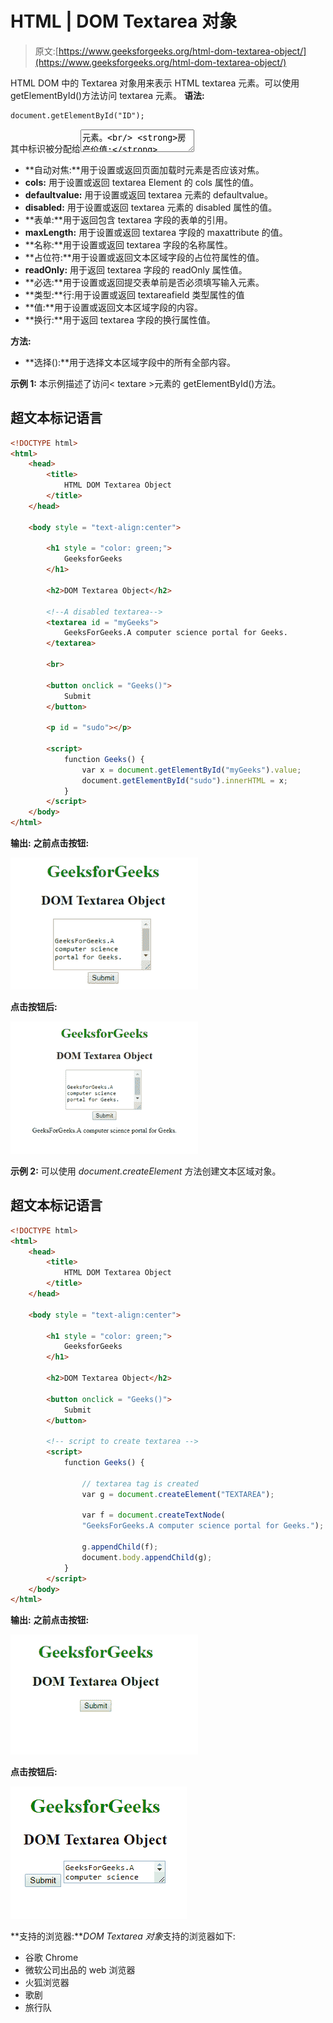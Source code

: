 # HTML | DOM Textarea 对象

> 原文:[https://www.geeksforgeeks.org/html-dom-textarea-object/](https://www.geeksforgeeks.org/html-dom-textarea-object/)

HTML DOM 中的 Textarea 对象用来表示 HTML textarea 元素。可以使用 getElementById()方法访问 textarea 元素。
**语法:**

```html
document.getElementById("ID"); 
```

其中标识被分配给<textarea>元素。<br/> <strong>房产价值:</strong> <br/></textarea>

*   **自动对焦:**用于设置或返回页面加载时元素是否应该对焦。
*   **cols:** 用于设置或返回 textarea Element 的 cols 属性的值。
*   **defaultvalue:** 用于设置或返回 textarea 元素的 defaultvalue。
*   **disabled:** 用于设置或返回 textarea 元素的 disabled 属性的值。
*   **表单:**用于返回包含 textarea 字段的表单的引用。
*   **maxLength:** 用于设置或返回 textarea 字段的 maxattribute 的值。
*   **名称:**用于设置或返回 textarea 字段的名称属性。
*   **占位符:**用于设置或返回文本区域字段的占位符属性的值。
*   **readOnly:** 用于返回 textarea 字段的 readOnly 属性值。
*   **必选:**用于设置或返回提交表单前是否必须填写输入元素。
*   **类型:**行:用于设置或返回 textareafield 类型属性的值
*   **值:**用于设置或返回文本区域字段的内容。
*   **换行:**用于返回 textarea 字段的换行属性值。

**方法:**

*   **选择():**用于选择文本区域字段中的所有全部内容。

**示例 1:** 本示例描述了访问< textare >元素的 getElementById()方法。

## 超文本标记语言

```html
<!DOCTYPE html>
<html>
    <head>
        <title>
            HTML DOM Textarea Object
        </title>
    </head>

    <body style = "text-align:center">

        <h1 style = "color: green;">
            GeeksforGeeks
        </h1>

        <h2>DOM Textarea Object</h2>

        <!--A disabled textarea-->
        <textarea id = "myGeeks">
            GeeksForGeeks.A computer science portal for Geeks.
        </textarea>

        <br>

        <button onclick = "Geeks()">
            Submit
        </button>

        <p id = "sudo"></p>

        <script>
            function Geeks() {
                var x = document.getElementById("myGeeks").value;
                document.getElementById("sudo").innerHTML = x;
            }
        </script>
    </body>
</html>                   
```

**输出:**
**之前点击按钮:**

![](img/ce5a2ce4b99aba10045f802a9bc0941c.png)

**点击按钮后:**

![](img/3f99cad6745e0472329af31e91b0d7e9.png)

**示例 2:** 可以使用 *document.createElement* 方法创建文本区域对象。

## 超文本标记语言

```html
<!DOCTYPE html>
<html>
    <head>
        <title>
            HTML DOM Textarea Object
        </title>
    </head>

    <body style = "text-align:center">    

        <h1 style = "color: green;">
            GeeksforGeeks
        </h1>

        <h2>DOM Textarea Object</h2>

        <button onclick = "Geeks()">
            Submit
        </button>

        <!-- script to create textarea -->
        <script>
            function Geeks() {

                // textarea tag is created
                var g = document.createElement("TEXTAREA");

                var f = document.createTextNode(
                "GeeksForGeeks.A computer science portal for Geeks.");

                g.appendChild(f);
                document.body.appendChild(g);
            }
        </script>
    </body>
</html>                   
```

**输出:**
**之前点击按钮:**

![](img/b5b907658053e992dd51f07e995009ac.png)

**点击按钮后:**

![](img/c7692572aee92b5f3a657cf38ade4031.png)

**支持的浏览器:***DOM Textarea 对象*支持的浏览器如下:

*   谷歌 Chrome
*   微软公司出品的 web 浏览器
*   火狐浏览器
*   歌剧
*   旅行队